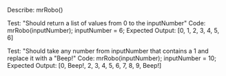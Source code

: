 Describe: mrRobo()

Test: "Should return a list of values from 0 to the inputNumber"
Code:
mrRobo(inputNumber);
inputNumber = 6;
Expected Output: [0, 1, 2, 3, 4, 5, 6]

Test: "Should take any number from inputNumber that contains a 1 and replace it with a "Beep!"
Code:
mrRobo(inputNumber);
inputNumber = 10;
Expected Output: [0, Beep!, 2, 3, 4, 5, 6, 7, 8, 9, Beep!]

